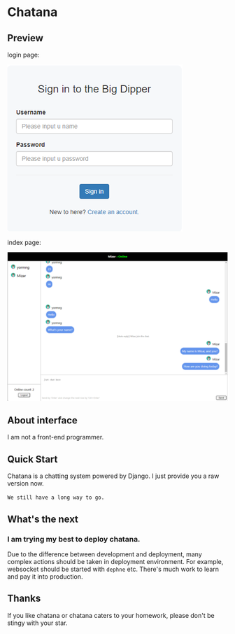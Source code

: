 # Chatana

## Preview
login page:

![img.png](img.png)

index page:

![img_2.png](img_2.png)

## About interface
I am not a front-end programmer.

## Quick Start

Chatana is a chatting system powered by Django. I just provide you a raw version now.

`We still have a long way to go.`

## What's the next
### I am trying my best to deploy chatana.
Due to the difference between development and deployment, many complex actions should be taken in deployment 
environment. For example, websocket should be started with `dephne` etc. There's much work to learn and pay it into
production.

## Thanks

If you like chatana or chatana caters to your homework, please don't be stingy with your star.